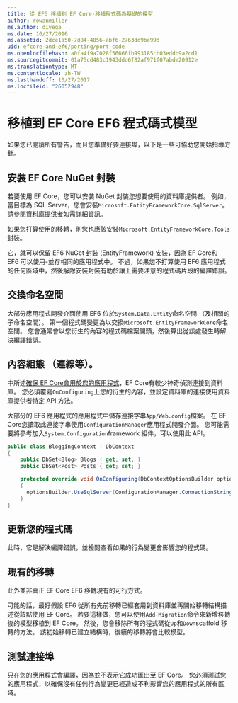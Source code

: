 ```yaml
---
title: 從 EF6 移植到 EF Core-移植程式碼為基礎的模型
author: rowanmiller
ms.author: divega
ms.date: 10/27/2016
ms.assetid: 2dce1a50-7d84-4856-abf6-2763dd9be99d
uid: efcore-and-ef6/porting/port-code
ms.openlocfilehash: a0fa4f9a7028f56666fb993185cb03eddb9a2cd1
ms.sourcegitcommit: 01a75cd483c1943ddd6f82af971f07abde20912e
ms.translationtype: MT
ms.contentlocale: zh-TW
ms.lasthandoff: 10/27/2017
ms.locfileid: "26052948"
---
```

# <a name="porting-an-ef6-code-based-model-to-ef-core"></a>移植到 EF Core EF6 程式碼式模型

如果您已閱讀所有警告，而且您準備好要連接埠，以下是一些可協助您開始指導方針。

## <a name="install-ef-core-nuget-packages"></a>安裝 EF Core NuGet 封裝

若要使用 EF Core，您可以安裝 NuGet 封裝您想要使用的資料庫提供者。 例如，當目標為 SQL Server，您會安裝`Microsoft.EntityFrameworkCore.SqlServer`。 請參閱[資料庫提供者](../../core/providers/index.md)如需詳細資訊。

如果您打算使用的移轉，則您也應該安裝`Microsoft.EntityFrameworkCore.Tools`封裝。

它，就可以保留 EF6 NuGet 封裝 (EntityFramework) 安裝，因為 EF Core和 EF6 可以使用-並存相同的應用程式中。 不過，如果您不打算使用 EF6 應用程式的任何區域中，然後解除安裝封裝有助於讓上需要注意的程式碼片段的編譯錯誤。

## <a name="swap-namespaces"></a>交換命名空間

大部分應用程式開發介面使用 EF6 位於`System.Data.Entity`命名空間 （及相關的子命名空間）。 第一個程式碼變更為以交換`Microsoft.EntityFrameworkCore`命名空間。 您會通常會以您衍生的內容的程式碼檔案開頭，然後算出從該處發生時解決編譯錯誤。

## <a name="context-configuration-connection-etc"></a>內容組態 （連線等）。

中所述[確保 EF Core會用於您的應用程式](ensure-requirements.md)，EF Core有較少神奇偵測連接到資料庫。 您必須覆寫`OnConfiguring`上您的衍生的內容，並設定資料庫的連接使用資料庫提供者特定 API 方法。

大部分的 EF6 應用程式的應用程式中儲存連接字串`App/Web.config`檔案。 在 EF Core您讀取此連接字串使用`ConfigurationManager`應用程式開發介面。 您可能需要將參考加入`System.Configuration`framework 組件，可以使用此 API。

``` csharp
public class BloggingContext : DbContext
{
    public DbSet<Blog> Blogs { get; set; }
    public DbSet<Post> Posts { get; set; }

    protected override void OnConfiguring(DbContextOptionsBuilder optionsBuilder)
    {
      optionsBuilder.UseSqlServer(ConfigurationManager.ConnectionStrings["BloggingDatabase"].ConnectionString);
    }
}
```

## <a name="update-your-code"></a>更新您的程式碼

此時，它是解決編譯錯誤，並檢閱查看如果的行為變更會影響您的程式碼。

## <a name="existing-migrations"></a>現有的移轉

此外並非真正 EF Core EF6 移轉現有的可行方式。

可能的話，最好假設 EF6 從所有先前移轉已經套用到資料庫並再開始移轉結構描述從該點使用 EF Core。 若要這樣做，您可以使用`Add-Migration`命令來新增移轉後的模型移植到 EF Core。 然後，您會移除所有的程式碼從`Up`和`Down`scaffold 移轉的方法。 該初始移轉已建立結構時，後續的移轉將會比較模型。

## <a name="test-the-port"></a>測試連接埠

只在您的應用程式會編譯，因為並不表示它成功匯出至 EF Core。 您必須測試您的應用程式，以確保沒有任何行為變更已經造成不利影響您的應用程式的所有區域。
